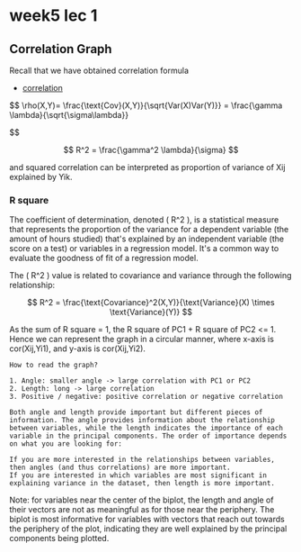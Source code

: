 # week5 lec 1
## Correlation Graph

Recall that we have obtained correlation formula [](./review2.0.md)
- [correlation](content:references:label-corr)

$$
\rho(X,Y)= \frac{\text{Cov}(X,Y)}{\sqrt{Var(X)Var(Y)}} = \frac{\gamma \lambda}{\sqrt{\sigma\lambda}} 


$$

$$
R^2 = \frac{\gamma^2 \lambda}{\sigma} 
$$

and squared correlation can be interpreted as proportion of variance of Xij explained by Yik.

### R square
The coefficient of determination, denoted \( R^2 \), is a statistical measure that represents the proportion of the variance for a dependent variable (the amount of hours studied) that's explained by an independent variable (the score on a test) or variables in a regression model. It's a common way to evaluate the goodness of fit of a regression model.

The \( R^2 \) value is related to covariance and variance through the following relationship:

$$
R^2 = \frac{\text{Covariance}^2(X,Y)}{\text{Variance}(X) \times \text{Variance}(Y)}
$$

As the sum of R square = 1, the R square of PC1 + R square of PC2 <= 1. Hence we can represent the graph in a circular manner, where x-axis is cor(Xij,Yi1), and y-axis is cor(Xij,Yi2). 

```{tip}
How to read the graph?

1. Angle: smaller angle -> large correlation with PC1 or PC2
2. Length: long -> large correlation
3. Positive / negative: positive correlation or negative correlation

Both angle and length provide important but different pieces of information. The angle provides information about the relationship between variables, while the length indicates the importance of each variable in the principal components. The order of importance depends on what you are looking for:

If you are more interested in the relationships between variables, then angles (and thus correlations) are more important.
If you are interested in which variables are most significant in explaining variance in the dataset, then length is more important.
```

Note: for variables near the center of the biplot, the length and angle of their vectors are not as meaningful as for those near the periphery. The biplot is most informative for variables with vectors that reach out towards the periphery of the plot, indicating they are well explained by the principal components being plotted.





